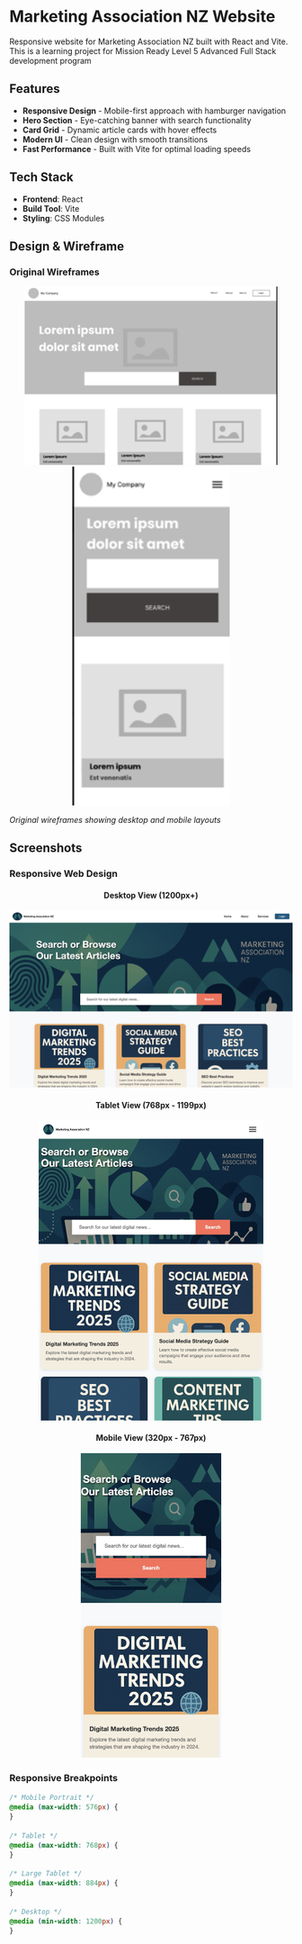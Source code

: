 # Marketing Association NZ Website

Responsive website for Marketing Association NZ built with React and Vite.
This is a learning project for Mission Ready Level 5 Advanced Full Stack development program

## Features

- **Responsive Design** - Mobile-first approach with hamburger navigation
- **Hero Section** - Eye-catching banner with search functionality
- **Card Grid** - Dynamic article cards with hover effects
- **Modern UI** - Clean design with smooth transitions
- **Fast Performance** - Built with Vite for optimal loading speeds

## Tech Stack

- **Frontend**: React
- **Build Tool**: Vite
- **Styling**: CSS Modules

## Design & Wireframe

### Original Wireframes

<div align="center">
  <img src="./images/desktop-wireframe.png" alt="Desktop Wireframe" width="450">
  <img src="./images/mobile-view-wireframe.png" alt="Mobile Wireframe" width="280">
</div>

_Original wireframes showing desktop and mobile layouts_

## Screenshots

### Responsive Web Design

<div align="center">
  
#### Desktop View (1200px+)
<img src="./images/desktop.png" alt="Desktop View - Full navigation and 3-column grid" width="600">

#### Tablet View (768px - 1199px)

<img src="./images/tablet.png" alt="Tablet View - Hamburger menu and 2-column grid" width="400">

#### Mobile View (320px - 767px)

<img src="./images/mobile.png" alt="Mobile View - Single column with stacked layout" width="250">

</div>

### Responsive Breakpoints

```css
/* Mobile Portrait */
@media (max-width: 576px) {
}

/* Tablet */
@media (max-width: 768px) {
}

/* Large Tablet */
@media (max-width: 884px) {
}

/* Desktop */
@media (min-width: 1200px) {
}
```
